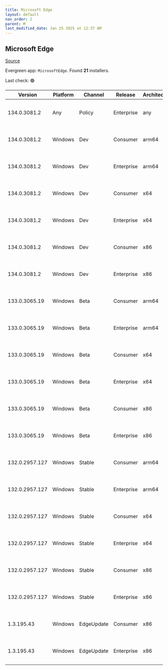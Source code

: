 ```yaml
---
title: Microsoft Edge
layout: default
nav_order: 2
parent: M
last_modified_date: Jan 25 2025 at 12:37 AM
---
```


## Microsoft Edge

[Source](https://www.microsoft.com/edge)

Evergreen app: `MicrosoftEdge`. Found **21** installers.

Last check: 🟢

| Version        | Platform | Channel    | Release    | Architecture | Hash                                                             | URI                                                                                                                                                                                                                                                                                                                      |
| -------------- | -------- | ---------- | ---------- | ------------ | ---------------------------------------------------------------- | ------------------------------------------------------------------------------------------------------------------------------------------------------------------------------------------------------------------------------------------------------------------------------------------------------------------------ |
| 134.0.3081.2   | Any      | Policy     | Enterprise | any          | D82A80D2A9320B971AEB94EEF6BFB12F05FA96CF61AA4224BBA21237B0B4937F | [https://msedge.sf.dl.delivery.mp.microsoft.com/filestreamingservice/files/67aea89f-6e1d-4e00-bbd8-3aa3816c1063/MicrosoftEdgePolicyTemplates.cab](https://msedge.sf.dl.delivery.mp.microsoft.com/filestreamingservice/files/67aea89f-6e1d-4e00-bbd8-3aa3816c1063/MicrosoftEdgePolicyTemplates.cab)                       |
| 134.0.3081.2   | Windows  | Dev        | Consumer   | arm64        | 31FC7A4D06AC9AB6128160104E86328E642DC4E50A83BE26DD49BACE4E81586C | [https://msedge.sf.dl.delivery.mp.microsoft.com/filestreamingservice/files/d84b8408-7a27-448d-8e3a-cd4435f31308/MicrosoftEdgeDevEnterpriseARM64.msi](https://msedge.sf.dl.delivery.mp.microsoft.com/filestreamingservice/files/d84b8408-7a27-448d-8e3a-cd4435f31308/MicrosoftEdgeDevEnterpriseARM64.msi)                 |
| 134.0.3081.2   | Windows  | Dev        | Enterprise | arm64        | 31FC7A4D06AC9AB6128160104E86328E642DC4E50A83BE26DD49BACE4E81586C | [https://msedge.sf.dl.delivery.mp.microsoft.com/filestreamingservice/files/d84b8408-7a27-448d-8e3a-cd4435f31308/MicrosoftEdgeDevEnterpriseARM64.msi](https://msedge.sf.dl.delivery.mp.microsoft.com/filestreamingservice/files/d84b8408-7a27-448d-8e3a-cd4435f31308/MicrosoftEdgeDevEnterpriseARM64.msi)                 |
| 134.0.3081.2   | Windows  | Dev        | Consumer   | x64          | D62DA1E932830061611BBDAE32957778539DA7BF3FA32D2390FC77F76303DC63 | [https://msedge.sf.dl.delivery.mp.microsoft.com/filestreamingservice/files/d9c8393d-1ac0-4616-ba79-d069221f6289/MicrosoftEdgeDevEnterpriseX64.msi](https://msedge.sf.dl.delivery.mp.microsoft.com/filestreamingservice/files/d9c8393d-1ac0-4616-ba79-d069221f6289/MicrosoftEdgeDevEnterpriseX64.msi)                     |
| 134.0.3081.2   | Windows  | Dev        | Enterprise | x64          | D62DA1E932830061611BBDAE32957778539DA7BF3FA32D2390FC77F76303DC63 | [https://msedge.sf.dl.delivery.mp.microsoft.com/filestreamingservice/files/d9c8393d-1ac0-4616-ba79-d069221f6289/MicrosoftEdgeDevEnterpriseX64.msi](https://msedge.sf.dl.delivery.mp.microsoft.com/filestreamingservice/files/d9c8393d-1ac0-4616-ba79-d069221f6289/MicrosoftEdgeDevEnterpriseX64.msi)                     |
| 134.0.3081.2   | Windows  | Dev        | Consumer   | x86          | 363998210388A9F27EF93DB9728A855D749F53F259F4358342ADA8D0B2CC06CE | [https://msedge.sf.dl.delivery.mp.microsoft.com/filestreamingservice/files/6eeebac6-d7e7-4419-bb18-21082ad9b6ab/MicrosoftEdgeDevEnterpriseX86.msi](https://msedge.sf.dl.delivery.mp.microsoft.com/filestreamingservice/files/6eeebac6-d7e7-4419-bb18-21082ad9b6ab/MicrosoftEdgeDevEnterpriseX86.msi)                     |
| 134.0.3081.2   | Windows  | Dev        | Enterprise | x86          | 363998210388A9F27EF93DB9728A855D749F53F259F4358342ADA8D0B2CC06CE | [https://msedge.sf.dl.delivery.mp.microsoft.com/filestreamingservice/files/6eeebac6-d7e7-4419-bb18-21082ad9b6ab/MicrosoftEdgeDevEnterpriseX86.msi](https://msedge.sf.dl.delivery.mp.microsoft.com/filestreamingservice/files/6eeebac6-d7e7-4419-bb18-21082ad9b6ab/MicrosoftEdgeDevEnterpriseX86.msi)                     |
| 133.0.3065.19  | Windows  | Beta       | Consumer   | arm64        | 4A39AB51C02618D868814D741B7479F5431CC2193C11281D00BCC24C0916CA4A | [https://msedge.sf.dl.delivery.mp.microsoft.com/filestreamingservice/files/0fc2f2de-1378-4b32-8464-b3384e2065c1/MicrosoftEdgeBetaEnterpriseARM64.msi](https://msedge.sf.dl.delivery.mp.microsoft.com/filestreamingservice/files/0fc2f2de-1378-4b32-8464-b3384e2065c1/MicrosoftEdgeBetaEnterpriseARM64.msi)               |
| 133.0.3065.19  | Windows  | Beta       | Enterprise | arm64        | 4A39AB51C02618D868814D741B7479F5431CC2193C11281D00BCC24C0916CA4A | [https://msedge.sf.dl.delivery.mp.microsoft.com/filestreamingservice/files/0fc2f2de-1378-4b32-8464-b3384e2065c1/MicrosoftEdgeBetaEnterpriseARM64.msi](https://msedge.sf.dl.delivery.mp.microsoft.com/filestreamingservice/files/0fc2f2de-1378-4b32-8464-b3384e2065c1/MicrosoftEdgeBetaEnterpriseARM64.msi)               |
| 133.0.3065.19  | Windows  | Beta       | Consumer   | x64          | 37CEDF7934FFE8DE78A18026B4265C60B7672EEA13EF98C7D46FCD2061C7E6D1 | [https://msedge.sf.dl.delivery.mp.microsoft.com/filestreamingservice/files/60421745-6510-4968-82af-aa895e9b3c0c/MicrosoftEdgeBetaEnterpriseX64.msi](https://msedge.sf.dl.delivery.mp.microsoft.com/filestreamingservice/files/60421745-6510-4968-82af-aa895e9b3c0c/MicrosoftEdgeBetaEnterpriseX64.msi)                   |
| 133.0.3065.19  | Windows  | Beta       | Enterprise | x64          | 37CEDF7934FFE8DE78A18026B4265C60B7672EEA13EF98C7D46FCD2061C7E6D1 | [https://msedge.sf.dl.delivery.mp.microsoft.com/filestreamingservice/files/60421745-6510-4968-82af-aa895e9b3c0c/MicrosoftEdgeBetaEnterpriseX64.msi](https://msedge.sf.dl.delivery.mp.microsoft.com/filestreamingservice/files/60421745-6510-4968-82af-aa895e9b3c0c/MicrosoftEdgeBetaEnterpriseX64.msi)                   |
| 133.0.3065.19  | Windows  | Beta       | Consumer   | x86          | FFC9D8273F7EA1D346DDEDD2BB020C99C4F0EBBEAEC43BDFF3B5F61FD53BBCB4 | [https://msedge.sf.dl.delivery.mp.microsoft.com/filestreamingservice/files/241c3834-6642-4be5-a5ee-412984b6ecbf/MicrosoftEdgeBetaEnterpriseX86.msi](https://msedge.sf.dl.delivery.mp.microsoft.com/filestreamingservice/files/241c3834-6642-4be5-a5ee-412984b6ecbf/MicrosoftEdgeBetaEnterpriseX86.msi)                   |
| 133.0.3065.19  | Windows  | Beta       | Enterprise | x86          | FFC9D8273F7EA1D346DDEDD2BB020C99C4F0EBBEAEC43BDFF3B5F61FD53BBCB4 | [https://msedge.sf.dl.delivery.mp.microsoft.com/filestreamingservice/files/241c3834-6642-4be5-a5ee-412984b6ecbf/MicrosoftEdgeBetaEnterpriseX86.msi](https://msedge.sf.dl.delivery.mp.microsoft.com/filestreamingservice/files/241c3834-6642-4be5-a5ee-412984b6ecbf/MicrosoftEdgeBetaEnterpriseX86.msi)                   |
| 132.0.2957.127 | Windows  | Stable     | Consumer   | arm64        | E048EF506F346913C9C87A4854221C47FE4FCF61F43A1570D74AD8DB59CCD081 | [https://msedge.sf.dl.delivery.mp.microsoft.com/filestreamingservice/files/ff3563ec-6a98-4656-b0e5-3c5fbf9167c3/MicrosoftEdgeEnterpriseARM64.msi](https://msedge.sf.dl.delivery.mp.microsoft.com/filestreamingservice/files/ff3563ec-6a98-4656-b0e5-3c5fbf9167c3/MicrosoftEdgeEnterpriseARM64.msi)                       |
| 132.0.2957.127 | Windows  | Stable     | Enterprise | arm64        | E048EF506F346913C9C87A4854221C47FE4FCF61F43A1570D74AD8DB59CCD081 | [https://msedge.sf.dl.delivery.mp.microsoft.com/filestreamingservice/files/ff3563ec-6a98-4656-b0e5-3c5fbf9167c3/MicrosoftEdgeEnterpriseARM64.msi](https://msedge.sf.dl.delivery.mp.microsoft.com/filestreamingservice/files/ff3563ec-6a98-4656-b0e5-3c5fbf9167c3/MicrosoftEdgeEnterpriseARM64.msi)                       |
| 132.0.2957.127 | Windows  | Stable     | Consumer   | x64          | FB846919055B5F1A6682EAF7208D98C21CB94D639AE5DD8443D82864A393EF8A | [https://msedge.sf.dl.delivery.mp.microsoft.com/filestreamingservice/files/5f75595b-78e7-4b48-8069-ad155e73a457/MicrosoftEdgeEnterpriseX64.msi](https://msedge.sf.dl.delivery.mp.microsoft.com/filestreamingservice/files/5f75595b-78e7-4b48-8069-ad155e73a457/MicrosoftEdgeEnterpriseX64.msi)                           |
| 132.0.2957.127 | Windows  | Stable     | Enterprise | x64          | FB846919055B5F1A6682EAF7208D98C21CB94D639AE5DD8443D82864A393EF8A | [https://msedge.sf.dl.delivery.mp.microsoft.com/filestreamingservice/files/5f75595b-78e7-4b48-8069-ad155e73a457/MicrosoftEdgeEnterpriseX64.msi](https://msedge.sf.dl.delivery.mp.microsoft.com/filestreamingservice/files/5f75595b-78e7-4b48-8069-ad155e73a457/MicrosoftEdgeEnterpriseX64.msi)                           |
| 132.0.2957.127 | Windows  | Stable     | Consumer   | x86          | 607CBD2F8A0865F5BC4220F98E352C9FF0CE71C49266883BCDC3A93B4CF851D6 | [https://msedge.sf.dl.delivery.mp.microsoft.com/filestreamingservice/files/21549eeb-787a-4466-98b5-1a71b21bca90/MicrosoftEdgeEnterpriseX86.msi](https://msedge.sf.dl.delivery.mp.microsoft.com/filestreamingservice/files/21549eeb-787a-4466-98b5-1a71b21bca90/MicrosoftEdgeEnterpriseX86.msi)                           |
| 132.0.2957.127 | Windows  | Stable     | Enterprise | x86          | 607CBD2F8A0865F5BC4220F98E352C9FF0CE71C49266883BCDC3A93B4CF851D6 | [https://msedge.sf.dl.delivery.mp.microsoft.com/filestreamingservice/files/21549eeb-787a-4466-98b5-1a71b21bca90/MicrosoftEdgeEnterpriseX86.msi](https://msedge.sf.dl.delivery.mp.microsoft.com/filestreamingservice/files/21549eeb-787a-4466-98b5-1a71b21bca90/MicrosoftEdgeEnterpriseX86.msi)                           |
| 1.3.195.43     | Windows  | EdgeUpdate | Consumer   | x86          | DAC76CE6445BAEAE894875C114C76F95507539CB32A581F152B6F4ED4FF43819 | [https://msedge.sf.dl.delivery.mp.microsoft.com/filestreamingservice/files/ff8e6bca-29e7-4bac-a944-15bc3997888f/MicrosoftEdgeUpdateSetup_X86_1.3.195.43.exe](https://msedge.sf.dl.delivery.mp.microsoft.com/filestreamingservice/files/ff8e6bca-29e7-4bac-a944-15bc3997888f/MicrosoftEdgeUpdateSetup_X86_1.3.195.43.exe) |
| 1.3.195.43     | Windows  | EdgeUpdate | Enterprise | x86          | DAC76CE6445BAEAE894875C114C76F95507539CB32A581F152B6F4ED4FF43819 | [https://msedge.sf.dl.delivery.mp.microsoft.com/filestreamingservice/files/ff8e6bca-29e7-4bac-a944-15bc3997888f/MicrosoftEdgeUpdateSetup_X86_1.3.195.43.exe](https://msedge.sf.dl.delivery.mp.microsoft.com/filestreamingservice/files/ff8e6bca-29e7-4bac-a944-15bc3997888f/MicrosoftEdgeUpdateSetup_X86_1.3.195.43.exe) |
